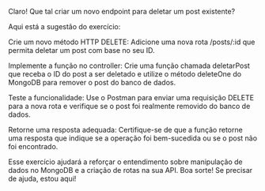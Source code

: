 Claro! Que tal criar um novo endpoint para deletar um post existente?

Aqui está a sugestão do exercício:

Crie um novo método HTTP DELETE: Adicione uma nova rota /posts/:id que permita deletar um post com base no seu ID.

Implemente a função no controller: Crie uma função chamada deletarPost que receba o ID do post a ser deletado e utilize o método deleteOne do MongoDB para remover o post do banco de dados.

Teste a funcionalidade: Use o Postman para enviar uma requisição DELETE para a nova rota e verifique se o post foi realmente removido do banco de dados.

Retorne uma resposta adequada: Certifique-se de que a função retorne uma resposta que indique se a operação foi bem-sucedida ou se o post não foi encontrado.

Esse exercício ajudará a reforçar o entendimento sobre manipulação de dados no MongoDB e a criação de rotas na sua API. Boa sorte! Se precisar de ajuda, estou aqui!